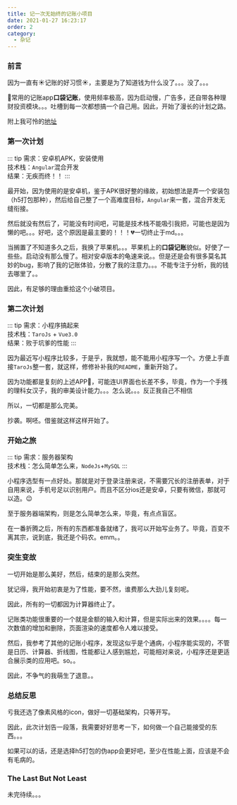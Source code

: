 ```yaml
---
title: 记一次无始终的记账小项目
date: 2021-01-27 16:23:17
order: 2
category:
  - 杂记
---
```


### 前言

因为一直有:sunny:记账的好习惯:sunny:，主要是为了知道钱为什么没了。。。没了。。。

:rooster:常用的记账app**口袋记账**，使用频率极高，因为启动慢，广告多，还自带各种理财投资模块。。。吐槽到每一次都想搞一个自己用。因此，开始了漫长的计划之路。

附上我可怜的[地址](https://github.com/liwangying55555/my_account_book)

### 第一次计划

::: tip
需求：安卓机APK，安装使用<br>
技术栈：`Angular`混合开发<br>
结果：无疾而终！！
:::

最开始，因为使用的是安卓机，鉴于APK很好整的缘故，初始想法是弄一个安装包（h5打包那种），然后给自己整了一个高难度目标，`Angular`来一套，混合开发无缝衔接。

然后就没有然后了，可能没有时间吧，可能是技术栈不能吸引我把，可能也是因为懒的吧。。。好吧，这个原因是最主要的！！！:broken_heart:一切终止于md。。。

当搁置了不知道多久之后，我换了苹果机。。。苹果机上的**口袋记账**貌似。好使了一些些。启动没有那么慢了。相对安卓版本的龟速来说。。但是还是会有很多莫名其妙的bug，影响了我的记账体验，分散了我的注意力。。。不能专注于分析，我的钱去哪里了。。

因此，有足够的理由重拾这个小破项目。

### 第二次计划

::: tip
需求：小程序搞起来<br>
技术栈：`TaroJs` + `Vue3.0`<br>
结果：败于坑爹的性能
:::

因为最近写小程序比较多，于是乎，我就想，能不能用小程序写一个。方便上手直接`TaroJs`整一套，就这样，修修补补我的`README`，重新开始了。

因为功能都是复刻的上述APP:memo:，可能连UI界面也长差不多，毕竟，作为一个手残的理科女汉子，我的审美设计能力。。。怎么说。。。反正我自己不相信

所以，一切都是那么完美。

抄袭。啊呸。借鉴就这样这样开始了。

### 开始之旅

::: tip
需求：服务器架构<br>
技术栈：怎么简单怎么来，`NodeJs`+`MySQL`
:::

小程序选型有一点好处。那就是对于登录注册来说，不需要冗长的注册表单，对于自用来说，手机号足以识别用户。而且不区分ios还是安卓，只要有微信，那就可以造。:wink:

至于服务器端架构，则是怎么简单怎么来，毕竟，有点点盲区。

在一番折腾之后，所有的东西都准备就绪了，我可以开始写业务了。毕竟，百变不离其宗，说到底，我还是个码农。emm。。

### 突生变故

一切开始是那么美好，然后，结束的是那么突然。

犹记得，我开始初衷是为了性能，要不然，谁费那么大劲儿复刻呢。

因此，所有的一切都因为计算器终止了。

记账类功能很重要的一个就是金额的输入和计算，但是实际出来的效果。。。。每一次数值的增加和删除，页面渲染的速度都令人难以接受。

然后，我参考了其他的记账小程序，发现这似乎是个通病，小程序能实现的，不管是日历、计算器、折线图，性能都让人感到尴尬，可能相对来说，小程序还是更适合展示类的应用吧。so。。

因此，不争气的我萌生了退意。。

### 总结反思

亏我还选了像素风格的icon，做好一切基础架构，只等开写。

因此，此次计划告一段落，我需要好好思考一下，如何做一个自己能接受的东西。。。

如果可以的话，还是选择h5打包的伪app会更好吧，至少在性能上面，应该是不会有毛病的。

### The Last But Not Least

未完待续。。。
